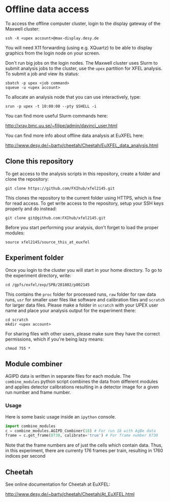 # Offline data access

To access the offline computer cluster, login to the display gateway of the Maxwell cluster:

```
ssh -X <upex account>@max-display.desy.de
```

You will need X11 forwarding (using e.g. XQuartz) to be able to display graphics from the login node on your screen.

Don't run big jobs on the login nodes. The Maxwell cluster uses Slurm to submit analysis jobs to the cluster, use the `upex` partition for XFEL analysis. To submit a job and view its status:

```
sbatch -p upex <job command>
squeue -u <upex account>
```

To allocate an analysis node that you can use interactively, type:

```
srun -p upex -t 10:00:00 --pty $SHELL -i
```

You can find more useful Slurm commands here:

http://xray.bmc.uu.se/~filipe/admin/davinci_user.html

You can find more info about offline data analysis at EuXFEL here:

http://www.desy.de/~barty/cheetah/Cheetah/EuXFEL_data_analysis.html

## Clone this repository

To get access to the analysis scripts in this repository, create a folder and clone the repository:

```
git clone https://github.com/FXIhub/xfel2145.git
```

This clones the repository to the current folder using HTTPS, which is fine for read access. To get write access to the repository, setup your SSH keys properly and do instead:

```
git clone git@github.com:FXIhub/xfel2145.git
```

Before you start performing your analysis, don't forget to load the proper modules:

```
source xfel2145/source_this_at_euxfel
```

## Experiment folder

Once you login to the cluster you will start in your home directory. To go to the experiment directory, write:

```
cd /gpfs/exfel/exp/SPB/201802/p002145
```

This contains the `proc` folder for processed runs, `raw` folder for raw data runs, `usr` for smaller user files like software and calibration files and `scratch` for larger data files. Please make a folder in `scratch` with your UPEX user name and place your analysis output for the experiment there:

```
cd scratch
mkdir <upex account>
```

For sharing files with other users, please make sure they have the correct permissions, which if you're being lazy means:

```
chmod 755 *
```

## Module combiner

AGIPD data is written in separate files for each module. The `combine_modules`
python script combines the data from different modules and applies detector
calibrations resulting in a detector image for a given run number and frame number.

### Usage

Here is some basic usage inside an `ipython` console.
```python
import combine_modules
c = combine_modules.AGIPD_Combiner(18) # For run 18 with AgBe data
frame = c.get_frame(8730, calibrate='true') # For frame number 8730
```

Note that the frame numbers are of just the cells which contain data. Thus, in 
this experiment, there are currenty 176 frames per train, resulting in 1760 indices per second

## Cheetah

See online documentation for Cheetah at EuXFEL:

http://www.desy.de/~barty/cheetah/Cheetah/At_EuXFEL.html